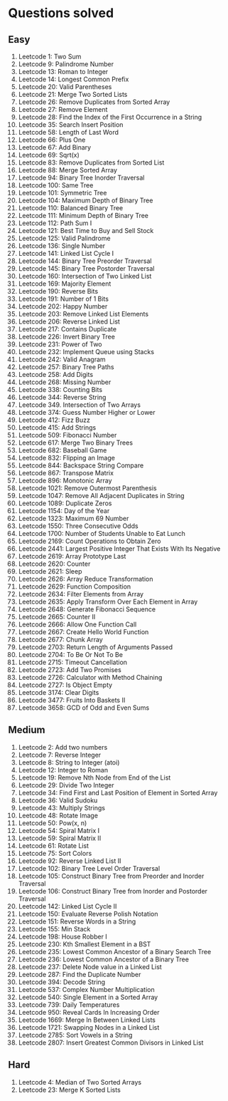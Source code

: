 # Questions solved

## Easy

1. Leetcode 1: Two Sum
2. Leetcode 9: Palindrome Number
3. Leetcode 13: Roman to Integer
4. Leetcode 14: Longest Common Prefix
5. Leetcode 20: Valid Parentheses
6. Leetcode 21: Merge Two Sorted Lists
7. Leetcode 26: Remove Duplicates from Sorted Array
8. Leetcode 27: Remove Element
9. Leetcode 28: Find the Index of the First Occurrence in a String
10. Leetcode 35: Search Insert Position
11. Leetcode 58: Length of Last Word
12. Leetcode 66: Plus One
13. Leetcode 67: Add Binary
14. Leetcode 69: Sqrt(x)
15. Leetcode 83: Remove Duplicates from Sorted List
16. Leetcode 88: Merge Sorted Array
17. Leetcode 94: Binary Tree Inorder Traversal
18. Leetcode 100: Same Tree
19. Leetcode 101: Symmetric Tree
20. Leetcode 104: Maximum Depth of Binary Tree
21. Leetcode 110: Balanced Binary Tree
22. Leetcode 111: Minimum Depth of Binary Tree 
23. Leetcode 112: Path Sum I
24. Leetcode 121: Best Time to Buy and Sell Stock
25. Leetcode 125: Valid Palindrome
26. Leetcode 136: Single Number
27. Leetcode 141: Linked List Cycle I
28. Leetcode 144: Binary Tree Preorder Traversal
29. Leetcode 145: Binary Tree Postorder Traversal
30. Leetcode 160: Intersection of Two Linked List
31. Leetcode 169: Majority Element
32. Leetcode 190: Reverse Bits
33. Leetcode 191: Number of 1 Bits
34. Leetcode 202: Happy Number
35. Leetcode 203: Remove Linked List Elements
36. Leetcode 206: Reverse Linked List
37. Leetcode 217: Contains Duplicate
38. Leetcode 226: Invert Binary Tree
39. Leetcode 231: Power of Two
40. Leetcode 232: Implement Queue using Stacks
41. Leetcode 242: Valid Anagram
42. Leetcode 257: Binary Tree Paths
43. Leetcode 258: Add Digits
44. Leetcode 268: Missing Number
45. Leetcode 338: Counting Bits
46. Leetcode 344: Reverse String
47. Leetcode 349. Intersection of Two Arrays
48. Leetcode 374: Guess Number Higher or Lower
49. Leetcode 412: Fizz Buzz
50. Leetcode 415: Add Strings
51. Leetcode 509: Fibonacci Number
52. Leetcode 617: Merge Two Binary Trees
53. Leetcode 682: Baseball Game
54. Leetcode 832: Flipping an Image
55. Leetcode 844: Backspace String Compare
56. Leetcode 867: Transpose Matrix
57. Leetcode 896: Monotonic Array
58. Leetcode 1021: Remove Outermost Parenthesis
59. Leetcode 1047: Remove All Adjacent Duplicates in String
60. Leetcode 1089: Duplicate Zeros
61. Leetcode 1154: Day of the Year
62. Leetcode 1323: Maximum 69 Number
63. Leetcode 1550: Three Consecutive Odds
64. Leetcode 1700: Number of Students Unable to Eat Lunch
65. Leetcode 2169: Count Operations to Obtain Zero
66. Leetcode 2441: Largest Positive Integer That Exists With Its Negative
67. Leetcode 2619: Array Prototype Last
68. Leetcode 2620: Counter
69. Leetcode 2621: Sleep
70. Leetcode 2626: Array Reduce Transformation
71. Leetcode 2629: Function Composition
72. Leetcode 2634: Filter Elements from Array
73. Leetcode 2635: Apply Transform Over Each Element in Array
74. Leetcode 2648: Generate Fibonacci Sequence
75. Leetcode 2665: Counter II
76. Leetcode 2666: Allow One Function Call
77. Leetcode 2667: Create Hello World Function
78. Leetcode 2677: Chunk Array
79. Leetcode 2703: Return Length of Arguments Passed
80. Leetcode 2704: To Be Or Not To Be
81. Leetcode 2715: Timeout Cancellation
82. Leetcode 2723: Add Two Promises
83. Leetcode 2726: Calculator with Method Chaining
84. Leetcode 2727: Is Object Empty
85. Leetcode 3174: Clear Digits
86. Leetcode 3477: Fruits Into Baskets II
87. Leetcode 3658: GCD of Odd and Even Sums

## Medium

1. Leetcode 2: Add two numbers
2. Leetcode 7: Reverse Integer
3. Leetcode 8: String to Integer (atoi)
4. Leetcode 12: Integer to Roman
5. Leetcode 19: Remove Nth Node from End of the List
6. Leetcode 29: Divide Two Integer
7. Leetcode 34: Find First and Last Position of Element in Sorted Array
8. Leetcode 36: Valid Sudoku
9. Leetcode 43: Multiply Strings
10. Leetcode 48: Rotate Image
11. Leetcode 50: Pow(x, n)
12. Leetcode 54: Spiral Matrix I
13. Leetcode 59: Spiral Matrix II
14. Leetcode 61: Rotate List
15. Leetcode 75: Sort Colors
16. Leetcode 92: Reverse Linked List II
17. Leetcode 102: Binary Tree Level Order Traversal
18. Leetcode 105: Construct Binary Tree from Preorder and Inorder Traversal
19. Leetcode 106: Construct Binary Tree from Inorder and Postorder Traversal
20. Leetcode 142: Linked List Cycle II
21. Leetcode 150: Evaluate Reverse Polish Notation
22. Leetcode 151: Reverse Words in a String
23. Leetcode 155: Min Stack
24. Leetcode 198: House Robber I
25. Leetcode 230: Kth Smallest Element in a BST
26. Leetcode 235: Lowest Common Ancestor of a Binary Search Tree
27. Leetcode 236: Lowest Common Ancestor of a Binary Tree
28. Leetcode 237: Delete Node value in a Linked List
29. Leetcode 287: Find the Duplicate Number
30. Leetcode 394: Decode String
31. Leetcode 537: Complex Number Multiplication
32. Leetcode 540: Single Element in a Sorted Array
33. Leetcode 739: Daily Temperatures
34. Leetcode 950: Reveal Cards In Increasing Order
35. Leetcode 1669: Merge In Between Linked Lists
36. Leetcode 1721: Swapping Nodes in a Linked List
37. Leetcode 2785: Sort Vowels in a String
38. Leetcode 2807: Insert Greatest Common Divisors in Linked List

## Hard

1. Leetcode 4: Median of Two Sorted Arrays
2. Leetcode 23: Merge K Sorted Lists
